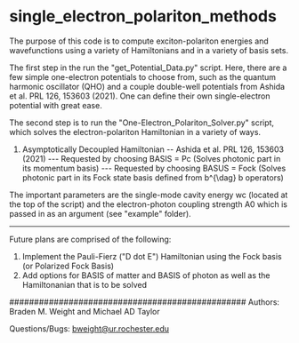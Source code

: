 # single_electron_polariton_methods

The purpose of this code is to compute exciton-polariton energies and wavefunctions using a variety of Hamiltonians and in a variety of basis sets.

The first step in the run the "get_Potential_Data.py" script. Here, there are a few simple one-electron potentials to choose from, such as the quantum harmonic oscillator (QHO) and a couple double-well potentials from  Ashida et al. PRL 126, 153603 (2021). One can define their own single-electron potential with great ease.

The second step is to run the "One-Electron_Polariton_Solver.py" script, which solves the electron-polariton Hamiltonian in a variety of ways.
  1. Asymptotically Decoupled Hamiltonian -- Ashida et al. PRL 126, 153603 (2021)
      --- Requested by choosing BASIS = Pc (Solves photonic part in its momentum basis)
      --- Requested by choosing BASUS = Fock (Solves photonic part in its Fock state basis defined from b^{\dag} b operators)
 
 The important parameters are the single-mode cavity energy wc (located at the top of the script) and the electron-photon coupling strength A0 which is passed in as an argument (see "example" folder).
 
 
 
 
 
**************************************
Future plans are comprised of the following:
  1. Implement the Pauli-Fierz ("D dot E") Hamiltonian using the Fock basis (or Polarized Fock Basis)
  2. Add options for BASIS of matter and BASIS of photon as well as the Hamiltonanian that is to be solved





################################################
Authors: Braden M. Weight and Michael AD Taylor

Questions/Bugs: bweight@ur.rochester.edu
